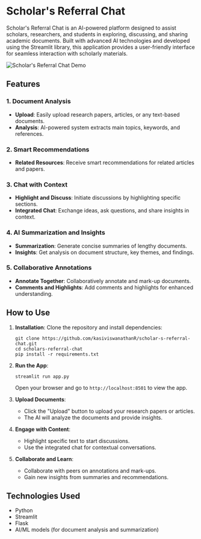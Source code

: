 

# Scholar's Referral Chat

Scholar's Referral Chat is an AI-powered platform designed to assist scholars, researchers, and students in exploring, discussing, and sharing academic documents. Built with advanced AI technologies and developed using the Streamlit library, this application provides a user-friendly interface for seamless interaction with scholarly materials.

![Scholar's Referral Chat Demo](demo.gif)

## Features

### 1. Document Analysis
- **Upload**: Easily upload research papers, articles, or any text-based documents.
- **Analysis**: AI-powered system extracts main topics, keywords, and references.

### 2. Smart Recommendations
- **Related Resources**: Receive smart recommendations for related articles and papers.

### 3. Chat with Context
- **Highlight and Discuss**: Initiate discussions by highlighting specific sections.
- **Integrated Chat**: Exchange ideas, ask questions, and share insights in context.

### 4. AI Summarization and Insights
- **Summarization**: Generate concise summaries of lengthy documents.
- **Insights**: Get analysis on document structure, key themes, and findings.

### 5. Collaborative Annotations
- **Annotate Together**: Collaboratively annotate and mark-up documents.
- **Comments and Highlights**: Add comments and highlights for enhanced understanding.

## How to Use

1. **Installation**: Clone the repository and install dependencies:
   ```
   git clone https://github.com/kasiviswanathanR/scholar-s-referral-chat.git
   cd scholars-referral-chat
   pip install -r requirements.txt
   ```

2. **Run the App**:
   ```
   streamlit run app.py
   ```
   Open your browser and go to `http://localhost:8501` to view the app.

3. **Upload Documents**:
   - Click the "Upload" button to upload your research papers or articles.
   - The AI will analyze the documents and provide insights.

4. **Engage with Content**:
   - Highlight specific text to start discussions.
   - Use the integrated chat for contextual conversations.

5. **Collaborate and Learn**:
   - Collaborate with peers on annotations and mark-ups.
   - Gain new insights from summaries and recommendations.

## Technologies Used

- Python
- Streamlit
- Flask
- AI/ML models (for document analysis and summarization)

